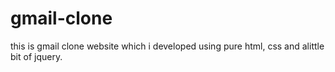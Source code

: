# gmail-clone
this is gmail clone website which i developed using pure html, css and alittle bit of jquery.
